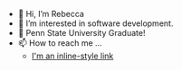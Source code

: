 - 👋 Hi, I’m Rebecca
- 👀 I’m interested in software development.
- 🌱 Penn State University Graduate! 
- 📫 How to reach me ...
  - [I'm an inline-style link](www.linkedin.com/in/rebecca-e-reyes)

<!---
Belgert/Belgert is a ✨ special ✨ repository because its `README.md` (this file) appears on your GitHub profile.
You can click the Preview link to take a look at your changes.
--->
